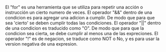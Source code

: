 El "for" es una herramienta que se utiliza para repetir una acción o instrucción un cierto numero de veces.
El operador "&&" dentro de una condicion es para agregar una adicion a cumplir. De modo que para que sea 'cierto' se deben cumplir todas las condiciones.
El operador "||" dentro de una condicion es traducido como "O". De modo que para que la condicion sea cierta, se debe cumplir al menos una de las expreciones.
El operador "!" es de negacion, se traduce como NOT o No,  y es para usar la version negativa de una expresion.